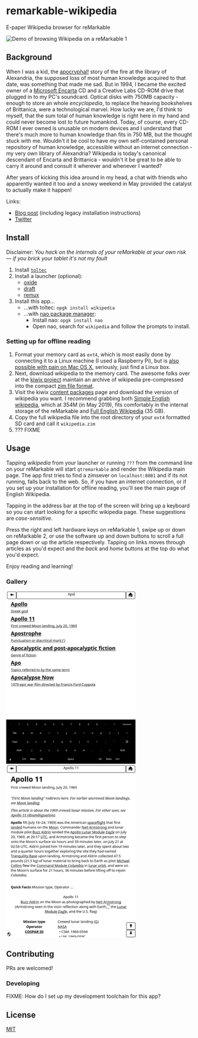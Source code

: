 # remarkable-wikipedia

E-paper Wikipedia browser for reMarkable

<img src="screenshots/demo.gif" width="175px" title="Demo of browsing Wikipedia on a reMarkable 1">

## Background

When I was a kid, the [apocryphal!](https://en.wikipedia.org/wiki/Library_of_Alexandria) story of the fire at the library of Alexandria, the supposed loss of most human knowledge acquired to that date, was something that made me sad.  But in 1994, I became the excited owner of a [Microsoft Encarta](https://www.youtube.com/watch?v=QEE8bXCxhsE) CD and a Creative Labs CD-ROM drive that plugged in to my PC's soundcard. Optical disks with 750MB capacity - enough to store an whole *encyclopedia*, to replace the heaving bookshelves of Brittanica, were a technological marvel. How lucky we are, I'd think to myself, that the sum total of human knowledge is right here in my hand and could never become lost to future humankind. Today, of course, every CD-ROM I ever owned is unusable on modern devices and I understand that there's much more to human knowledge than fits in 750 MB, but the thought stuck with me. Wouldn't it be cool to have my own self-contained personal repository of human knowledge, accessible without an internet connection - my very own library of Alexandria? Wikipedia is today's canonical descendant of Encarta and Brittanica - wouldn't it be great to be able to carry it around and consult it wherever and whenever I wanted?

After years of kicking this idea around in my head, a chat with friends who apparently wanted it too and a snowy weekend in May provided the catalyst to actually make it happen!

Links:

* [Blog post](https://blog.singleton.io/posts/dont-panic/) (including legacy installation instructions)
* [Twitter](https://twitter.com/dps/status/1133608364913582080?ref_src=twsrc%5Etfw)

## Install

Disclaimer: *You hack on the internals of your reMarkable at your own risk — if you brick your tablet it's not my fault*

1. Install [`toltec`](https://toltec-dev.org/)
2. Install a launcher (optional):
    - [oxide](https://oxide.eeems.codes/)
    - [draft](https://github.com/dixonary/draft-reMarkable)
    - [remux](https://rmkit.dev/apps/remux)
3. Install this app...
   - ...with toltec: `opgk install wikipedia`
   - ...with [nao package manager](https://rmkit.dev/apps/nao):
     - Install nao: `opgk install nao`
     - Open nao, search for `wikipedia` and follow the prompts to install.

### Setting up for offline reading

1. Format your memory card as `ext4`, which is most easily done by connecting it to a Linux machine (I used a Raspberry Pi), but is [also possible with pain on Mac OS X](https://apple.stackexchange.com/questions/171506/formatting-usb-disk-as-ext4-on-mac), seriously, just find a Linux box.
2. Next, download wikipedia to the memory card. The awesome folks over at the [kiwix project](http://www.kiwix.org) maintain an archive of wikipedia pre-compressed into the compact [zim file format](https://www.openzim.org/wiki/ZIM_file_format).
3. Visit the kiwix [content packages](https://wiki.kiwix.org/wiki/Content_in_all_languages) page and download the version of wikipedia you want. I recommend grabbing both [Simple English wikipedia](http://download.kiwix.org/zim/wikipedia_en_simple_all_nopic.zim), which at 354M (in May 2019), fits comfortably in the internal storage of the reMarkable and [Full English Wikipedia](http://download.kiwix.org/zim/wikipedia_en_all_nopic.zim) (35 GB).
4. Copy the full wikipedia file into the root directory of your `ext4` formatted SD card and call it `wikipedia.zim`
5. ??? FIXME

## Usage

Tapping *wikipedia* from your launcher or running `???` from the command line on your reMarkable will start `qtremarkable` and render the Wikipedia main page. The app first tries to find a zimsever on `localhost:8081` and if its not running, falls back to the web. So, if you have an internet connection, or if you set up your installation for offline reading, you'll see the main page of English Wikipedia.

Tapping in the address bar at the top of the screen will bring up a keyboard so you can start looking for a specific wikipedia page. These suggestions are *case-sensitive*.

Press the right and left hardware keys on reMarkable 1, swipe up or down on reMarkable 2, or use the software up and down buttons to scroll a full page down or up the article respectively. Tapping on links moves through articles as you'd expect and the *back* and *home* buttons at the top do what you'd expect.

Enjoy reading and learning!

### Gallery

<img src="screenshots/suggest.png" width="350px" title="The Search interface suggesting results while the user types a query">

<img src="screenshots/article.png" width="350px" title="An article being displayed">

## Contributing

PRs are welcomed!

### Developing

FIXME: How do I set up my development toolchain for this app?

## License

[MIT](LICENSE)
